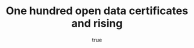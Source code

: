 ---
id: http://contentapi.theodi.org/one-hundred-certificates-high-and-rising-open-data-certificates-now-and-the-future.json
web_url: http://theodi.org/blog/one-hundred-certificates-high-and-rising-open-data-certificates-now-and-the-future
slug: one-hundred-certificates-high-and-rising-open-data-certificates-now-and-the-future
title: One hundred open data certificates and rising
format: article
updated_at: '2015-09-11T10:57:15+01:00'
created_at: '2014-09-15T18:11:33+01:00'
tag_ids:
- blog
tags:
- id: http://contentapi.theodi.org/tags/articles/blog.json
  web_url: 
  title: Blog Post
  details:
    description: Blog Post
    short_description: 
    type: article
  content_with_tag:
    id: http://contentapi.theodi.org/with_tag.json?article=blog
    web_url: http://theodi.org/tags/blog
    slug: blog
  parent: 
related: []
details:
  need_id: 
  business_proposition: false
  description: ''
  excerpt: Every good organisation has a mission statement, a short, pithy phrase
    that helps distil the organisation’s principles down to a sentence that people
    can refer back to to keep them focused on the job in hand.
  language: en
  need_extended_font: false
  url: ''
  content: |
    <p>Every good organisation has a mission statement, a short, pithy phrase that helps distil the organisation&rsquo;s principles down to a sentence that people can refer back to to keep them focused on the job in hand.</p>

    <p>At the ODI, our mission statement is &ldquo;Catalyse the evolution of open data culture&rdquo;. It&rsquo;s important to note that we talk about evolving open data <em>culture</em>, not simply open data. To us, it&rsquo;s not enough to just have <a rel="external" href="http://www.guardian.co.uk/media/2010/may/24/data-journalism">&ldquo;a tsunami of data&rdquo;</a>, data has to be good quality and reliable. After all, if we want data to be used, it has to give people enough guarantees that, for example, the data will be updated regularly, and is licensed correctly.</p>

    <p>With this in mind, almost 12 months ago, we created <a rel="external" href="https://certificates.theodi.org/">Open Data Certificates</a>. The idea behind this was not only to give data publishers a shiny certificate badge to stick on their website, but also to give them a checklist to show them what good open data looks like.</p>

    <p>It&rsquo;s been a long road since then, going from something that was just an idea on <a rel="external" href="http://theodi.org/team/jeni-tennison">Jeni</a>&rsquo;s laptop, to a fully fledged product, with questionnaires not only for the UK, but also the US, Italy and Romania, as well as Mexico and Korea and more countries in the pipeline.</p>

    <p>We&rsquo;re therefore really pleased to announce that we&rsquo;ve recently had the 100th certificate published on Open Data Certificates. This is a significant milestone for us, as, especially with the <a rel="external" href="http://incentive.opendata.esd.org.uk/">Local Government Association</a> baking in requirements for local authorities to have an Open Data Certificate to receive funding for their data releases, it shows that the product is being well-used and is approaching maturity.</p>

    <p>However, we&rsquo;re not going to rest on our laurels. Over the next few months, we&rsquo;re going to be putting more resources into making Open Data Certificates more reliable and easier to use. </p>

    <p>We will soon be crawling datasets on data.gov.uk, using the metadata published against datasets to see if we can automatically generate hundreds of certificates. We&rsquo;ll then notify data publishers if they&rsquo;ve reached at least raw level, giving them the opportunity to log in and see where they can improve their data publication process.</p>

    <p>We couldn&rsquo;t get this far without help from our users. The ride to 100 certificates hasn&rsquo;t always been smooth, so we&rsquo;d like to thank those users who&rsquo;ve taken the time to report issues, and help us iron out bugs, and we hope that this time next year, we&rsquo;ll have an even bigger batch of certificates published.</p>

    <p>In the meantime, if you&rsquo;re a data publisher, please <a rel="external" href="https://certificates.theodi.org/">create a certificate for your dataset</a>, and let us know, either <a rel="external" href="http://github.com/theodi/open-data-certificate/issues">via Github</a> or by emailing <a href="&#109;&#097;&#105;&#108;&#116;&#111;:&#099;&#101;&#114;&#116;&#105;&#102;&#105;&#099;&#097;&#116;&#101;&#115;&#064;&#116;&#104;&#101;&#111;&#100;&#105;&#046;&#111;&#114;&#103;">&#099;&#101;&#114;&#116;&#105;&#102;&#105;&#099;&#097;&#116;&#101;&#115;&#064;&#116;&#104;&#101;&#111;&#100;&#105;&#046;&#111;&#114;&#103;</a> if you have any issues, comments or ideas.</p>
  media_enquiries_name: ''
  media_enquiries_email: ''
  media_enquiries_telephone: ''
  alternative_title: ''
  organizations: []
  author:
    name: Stuart Harrison
    slug: stuart-harrison
    web_url: http://theodi.org/team/stuart-harrison
    tag_ids:
    - team
    - rnd-programme
  nodes: []
author:
  name: Stuart Harrison
  slug: stuart-harrison
  web_url: http://theodi.org/team/stuart-harrison
  tag_ids:
  - team
  - rnd-programme
nodes: []
organizations: []
related_external_links: []
---